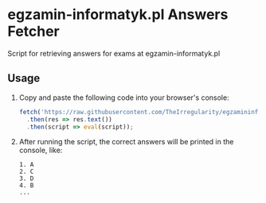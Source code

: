 # egzamin-informatyk.pl Answers Fetcher

Script for retrieving answers for exams at egzamin-informatyk.pl

## Usage

1. Copy and paste the following code into your browser's console:

    ```javascript
    fetch('https://raw.githubusercontent.com/TheIrregularity/egzamininformatykAnswers/main/script.js')
      .then(res => res.text())
      .then(script => eval(script));
    ```

2. After running the script, the correct answers will be printed in the console, like:

    ```
    1. A
    2. C
    3. D
    4. B
    ...
    ```
